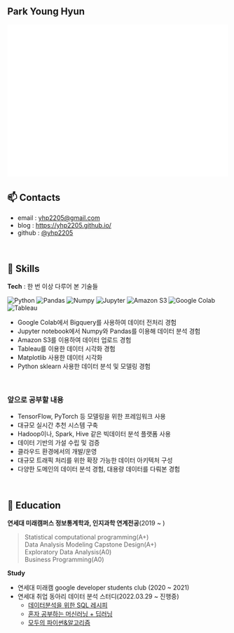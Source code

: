 ## Park Young Hyun
  
![Metrics](/github-metrics-yhp2205.svg) 
## 📫 Contacts  
- email : yhp2205@gmail.com  
- blog : https://yhp2205.github.io/
- github : [@yhp2205](https://github.com/yhp2205)
<br/>  

## 💬 Skills
**Tech** : 한 번 이상 다루어 본 기술들

<img alt="Python" src ="https://img.shields.io/badge/Python-3776AB.svg?&style=flat-square&logo=Python&logoColor=white"/> </a>
<img alt="Pandas" src ="https://img.shields.io/badge/Pandas-150458.svg?&style=flat-square&logo=Pandas&logoColor=white"/> </a>
<img alt="Numpy" src ="https://img.shields.io/badge/Numpy-013243.svg?&style=flat-square&logo=Numpy&logoColor=white"/> </a>
<img alt="Jupyter" src ="https://img.shields.io/badge/Jupyter-F37626.svg?&style=flat-square&logo=Jupyter&logoColor=white"/> </a>
<img alt="Amazon S3" src ="https://img.shields.io/badge/Amazon S3-569A31.svg?&style=flat-square&logo=Amazon S3&logoColor=white"/> </a>
<img alt="Google Colab" src ="https://img.shields.io/badge/Google Colab-F9AB00.svg?&style=flat-square&logo=Google Colab&logoColor=white"/> </a>
<img alt="Tableau" src ="https://img.shields.io/badge/Tableau-E97627.svg?&style=flat-square&logo=Tableau&logoColor=white"/> </a>


- Google Colab에서 Bigquery를 사용하여 데이터 전처리 경험
- Jupyter notebook에서 Numpy와 Pandas를 이용해 데이터 분석 경험
- Amazon S3를 이용하여 데이터 업로드 경험
- Tableau를 이용한 데이터 시각화 경험
- Matplotlib 사용한 데이터 시각화
- Python sklearn 사용한 데이터 분석 및 모델링 경험


<br/>  

### 앞으로 공부할 내용
- TensorFlow, PyTorch 등 모델링을 위한 프레임워크 사용
- 대규모 실시간 추천 시스템 구축
- Hadoop이나, Spark, Hive 같은 빅데이터 분석 플랫폼 사용
- 데이터 기반의 가설 수립 및 검증
- 클라우드 환경에서의 개발/운영
- 대규모 트래픽 처리를 위한 확장 가능한 데이터 아키텍처 구성
- 다양한 도메인의 데이터 분석 경험, 대용량 데이터를 다뤄본 경험


<br/>

## 📖 Education  

**연세대 미래캠퍼스 정보통계학과, 인지과학 연계전공**(2019 ~ ) 
> Statistical computational programming(A+)  
> Data Analysis Modeling Capstone Design(A+)  
> Exploratory Data Analysis(A0)  
> Business Programming(A0)   

**Study**
- 연세대 미래캠 google developer students club (2020 ~ 2021)
- 연세대 취업 동아리 데이터 분석 스터디(2022.03.29 ~ 진행중)
  - [데이터분석을 위한 SQL 레시피](https://g.co/kgs/wPVrmG)
  - [혼자 공부하는 머신러닝 + 딥러닝](https://url.kr/1i3v2g)
  - [모두의 파이썬&알고리즘](https://url.kr/h6ft8c)

<!--
**yhp2205/yhp2205** is a ✨ _special_ ✨ repository because its `README.md` (this file) appears on your GitHub profile.

Here are some ideas to get you started:

- 🔭 I’m currently working on ...
- 🌱 I’m currently learning ...
- 👯 I’m looking to collaborate on ...
- 🤔 I’m looking for help with ...
- 💬 Ask me about ...
- 📫 How to reach me: ...
- 😄 Pronouns: ...
- ⚡ Fun fact: ...
-->

